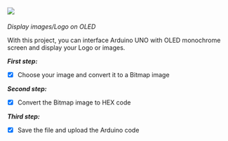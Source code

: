 # ![](https://place-hold.it/233x39/FFFFFF/F53D96/1D76EF&text=TME_EDU_LOGO&bold&fontsize=23)

*Display images/Logo on OLED*


With this project, you can interface Arduino UNO with OLED monochrome screen and display your Logo or images.

***First step:*** 
- [x] Choose your image and convert it to a Bitmap image

***Second step:***
- [x] Convert the Bitmap image to HEX code

***Third step:***
- [x] Save the file and upload the Arduino code
